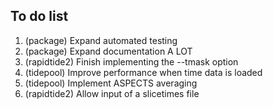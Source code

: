 To do list
----------

1. (package) Expand automated testing
2. (package) Expand documentation A LOT
3. (rapidtide2) Finish implementing the --tmask option
4. (tidepool) Improve performance when time data is loaded
5. (tidepool) Implement ASPECTS averaging
6. (rapidtide2) Allow input of a slicetimes file



